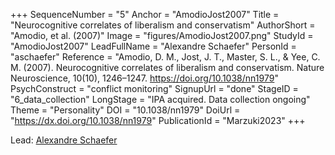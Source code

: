 +++
SequenceNumber = "5"
Anchor = "AmodioJost2007"
Title = "Neurocognitive correlates of liberalism and conservatism"
AuthorShort = "Amodio, et al. (2007)"
Image = "figures/AmodioJost2007.png"
StudyId = "AmodioJost2007"
LeadFullName = "Alexandre Schaefer"
PersonId = "aschaefer"
Reference = "Amodio, D. M., Jost, J. T., Master, S. L., & Yee, C. M. (2007). Neurocognitive correlates of liberalism and conservatism. Nature Neuroscience, 10(10), 1246–1247. https://doi.org/10.1038/nn1979"
PsychConstruct = "conflict monitoring"
SignupUrl = "done"
StageID = "6_data_collection"
LongStage = "IPA acquired. Data collection ongoing"
Theme = "Personality"
DOI = "10.1038/nn1979"
DoiUrl = "https://dx.doi.org/10.1038/nn1979"
PublicationId = "Marzuki2023"
+++

Lead: [Alexandre Schaefer](/people/#aschaefer)